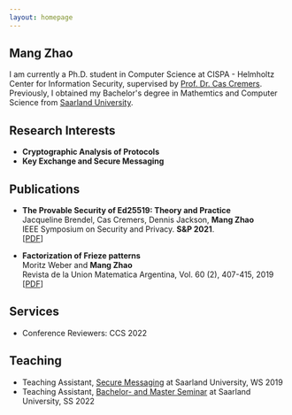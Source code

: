```yaml
---
layout: homepage
---
```


## Mang Zhao

I am currently a Ph.D. student in Computer Science at CISPA - Helmholtz Center for Information Security, supervised by [Prof. Dr. Cas Cremers](https://people.cispa.io/cas.cremers/). Previously, I obtained my Bachelor's degree in Mathemtics and Computer Science from [Saarland University](https://www.uni-saarland.de/start.html).


## Research Interests

- **Cryptographic Analysis of Protocols**
- **Key Exchange and Secure Messaging** 

## Publications

- **The Provable Security of Ed25519: Theory and Practice**
  <br>
  Jacqueline Brendel, Cas Cremers, Dennis Jackson, **Mang Zhao**
  <br>
  IEEE Symposium on Security and Privacy. **S&P 2021**.
  <br>
  [[PDF](https://eprint.iacr.org/2020/823.pdf)] 

- **Factorization of Frieze patterns**
  <br>
  Moritz Weber and **Mang Zhao**
  <br>
  Revista de la Union Matematica Argentina, Vol. 60 (2), 407-415, 2019
  <br>
  [[PDF](https://inmabb.criba.edu.ar/revuma/pdf/v60n2/v60n2a08.pdf)]

## Services

- Conference Reviewers: CCS 2022

## Teaching

- Teaching Assistant, [Secure Messaging](https://cms.cispa.saarland/secmes/) at Saarland University, WS 2019
- Teaching Assistant, [Bachelor- and Master Seminar](https://cms.cispa.saarland/bms22/) at Saarland University, SS 2022
